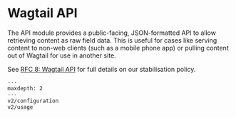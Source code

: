 # Wagtail API

The API module provides a public-facing, JSON-formatted API to allow retrieving
content as raw field data. This is useful for cases like serving content to
non-web clients (such as a mobile phone app) or pulling content out of Wagtail
for use in another site.

See [RFC 8: Wagtail API](https://github.com/wagtail/rfcs/blob/main/text/008-wagtail-api.md#12---stable-and-unstable-versions)
for full details on our stabilisation policy.

```{toctree}
---
maxdepth: 2
---
v2/configuration
v2/usage
```
